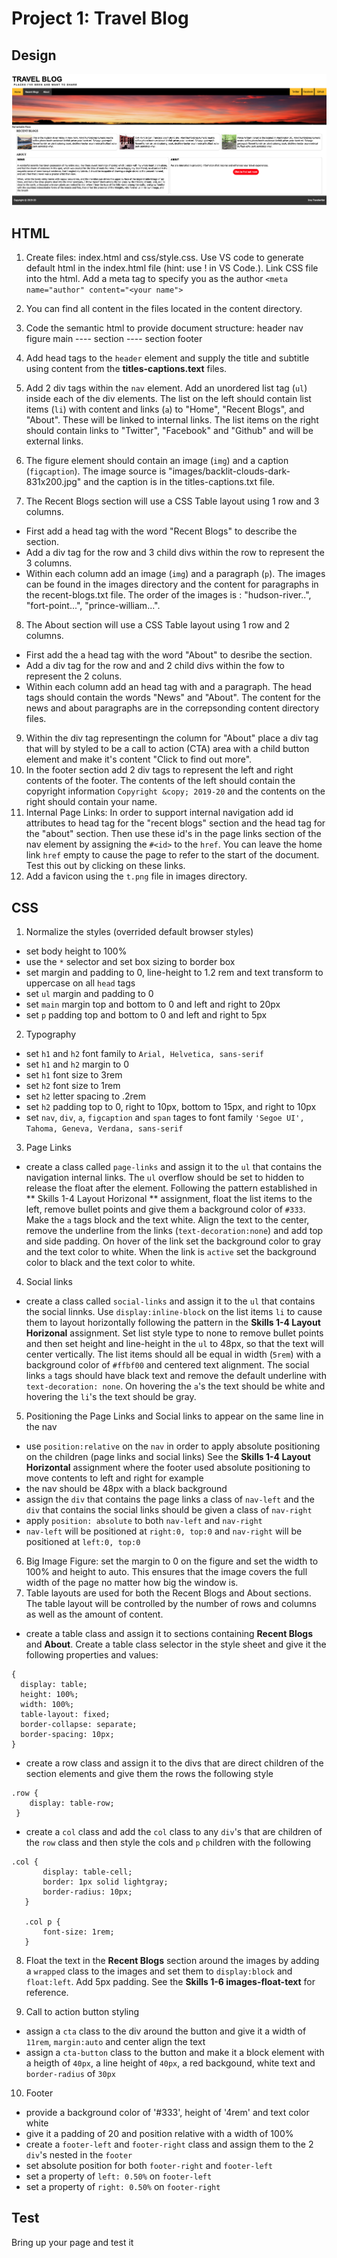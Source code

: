 # Project 1: Travel Blog  

## Design

![Travel Blog](images/finished-project.png)

## HTML  
1. Create files: index.html and css/style.css.  Use VS code to generate default html in the index.html file (hint: use !<tab> in VS Code.).  Link CSS file into the html.  Add a meta tag to specify you as the author `<meta name="author" content="<your name">`

2. You can find all content in the files located in the content directory.  

3. Code the semantic html to provide document structure:
  header
  nav
  figure
  main
  ---- section
  ---- section
  footer

4. Add head tags to the `header` element and supply the title and subtitle using content from the **titles-captions.text** files.
5. Add 2 div tags within the `nav` element. Add an unordered list tag (`ul`) inside each of the div elements. The list on the left should contain list items (`li`) with content and links (`a`) to "Home", "Recent Blogs", and "About".  These will be linked to internal links. The list items on the right should contain links to "Twitter", "Facebook" and "Github" and will be external links.
6. The figure element should contain an image (`img`) and a caption (`figcaption`).  The image source is "images/backlit-clouds-dark-831x200.jpg" and the caption is in the titles-captions.txt file.  
7. The Recent Blogs section will use a CSS Table layout using 1 row and 3 columns. 
  - First add a head tag with the word "Recent Blogs" to describe the section. 
  - Add a div tag for the row and 3 child divs within the row to represent the 3 columns. 
  - Within each column add an image (`img`) and a paragraph (`p`).  The images can be found in the images directory and the content for paragraphs in the recent-blogs.txt file.  The order of the images is : "hudson-river..", "fort-point...", "prince-william...".
8. The About section will use a CSS Table layout using 1 row and 2 columns.
  - First add the a head tag with the word "About" to desribe the section.
  - Add a div tag for the row and and 2 child divs within the fow to represent the 2 coluns.  
  - Within each column add an head tag with and a paragraph.  The head tags should contain the words "News" and "About".  The content for the news and about paragraphs are in the correpsonding content directory files.
9. Within the div tag representingn the column for "About" place a div tag that will by styled to be a call to action (CTA) area with a child button element and make it's content "Click to find out more".
10. In the footer section add 2 div tags to represent the left and right contents of the footer. The contents of the left should contain the copyright information `Copyright &copy; 2019-20` and the contents on the right should contain your name.
11. Internal Page Links: In order to support internal navigation add id attributes to head tag for the "recent blogs" section and the head tag for the "about" section.  Then use these id's in the page links section of the nav element by assigning the `#<id>` to the `href`.  You can leave the home link `href` empty to cause the page to refer to the start of the document. Test this out by clicking on these links.
12. Add a favicon using the `t.png` file in images directory.

## CSS
1. Normalize the styles (overrided default browser styles)
  - set body height to 100%
  - use the `*` selector and set box sizing to border box
  - set margin and padding to 0, line-height to 1.2 rem and text transform to uppercase on all `head` tags
  - set `ul` margin and padding to 0
  - set `main` margin top and bottom to 0 and left and right to 20px
  - set `p` padding top and bottom to 0 and left and right to 5px
2. Typography
  - set `h1` and `h2` font family to `Arial, Helvetica, sans-serif`
  - set `h1` and `h2` margin to 0
  - set `h1` font size to 3rem
  - set `h2` font size to 1rem 
  - set `h2` letter spacing to .2rem
  - set `h2` padding top to 0, right to 10px, bottom to 15px, and right to 10px
  - set `nav`, `div`, `a`, `figcaption` and `span` tages to font family `'Segoe UI', Tahoma, Geneva, Verdana, sans-serif`
3. Page Links
  - create a class called `page-links` and assign it to the `ul` that contains the navigation internal links. The `ul` overflow should be set to hidden to release the float after the element. Following the pattern established in ** Skills 1-4 Layout Horizonal ** assignment, float the list items to the left, remove bullet points and give them a background color of `#333`. Make the `a` tags block and the text white. Align the text to the center, remove the underline from the links (`text-decoration:none`) and add top and side padding.  On hover of the link set the background color to gray and the text color to white. When the link is `active` set the background color to black and the text color to white.
4. Social links
  - create a class called `social-links` and assign it to the `ul` that contains the social linnks.  Use `display:inline-block` on the list items `li` to cause them to layout horizontally following the pattern in the **Skills 1-4 Layout Horizonal** assignment.  Set list style type to none to remove bullet points and then set height and line-height in the `ul` to 48px, so that the text will center vertically.  The list items should all be equal in width (`5rem`) with a background color of `#ffbf00` and centered text alignment.  The social links `a` tags should have black text and remove the default underline with `text-decoration: none`.  On hovering the `a`'s the text should be white and hovering the `li`'s the text should be gray.
5. Positioning the Page Links and Social links to appear on the same line in the nav
  - use `position:relative` on the `nav` in order to apply absolute positioning on the children (page links and social links) See the **Skills 1-4 Layout Horizontal** assignment where the footer used absolute positioning to move contents to left and right for example
  - the nav should be 48px with a black background
  - assign the `div` that contains the page links a class of `nav-left` and the `div` that contains the social links should be given a class of `nav-right`
  - apply `position: absolute` to both `nav-left` and `nav-right`
  - `nav-left` will be positioned at `right:0, top:0` and `nav-right` will be positioned at `left:0, top:0`
6. Big Image Figure: set the margin to 0 on the figure and set the width to 100% and height to auto. This ensures that the image covers the full width of the page no matter how big the window is.
7. Table layouts are used for both the Recent Blogs and About sections.  The table layout will be controlled by the number of rows and columns as well as the amount of content.
  - create a table class and assign it to sections containing **Recent Blogs** and **About**.  Create a table class selector in the style sheet and give it the following properties and values:

  ```
  {
    display: table;
    height: 100%;
    width: 100%;
    table-layout: fixed;
    border-collapse: separate;
    border-spacing: 10px;
  }
  ```

- create a row class and assign it to the divs that are direct children of the section elements and give them the rows the following style  

```
.row {
    display: table-row;
 }
```

- create a `col` class and add the `col` class to any `div`'s that are children of the `row` class and then style the cols and `p` children with the following
 
 ```
.col {
        display: table-cell;
        border: 1px solid lightgray;
        border-radius: 10px;
    }

    .col p {
        font-size: 1rem;
    }
 ```
8. Float the text in the **Recent Blogs** section around the images by adding a `wrapped` class to the images and set them to `display:block` and `float:left`.  Add 5px padding. See the **Skills 1-6 images-float-text** for reference.
  
9. Call to action button styling 
  - assign a `cta` class to the div around the button and give it a width of `11rem`, `margin:auto` and center align the text
  - assign a `cta-button` class to the button and make it a block element with a heigth of `40px`, a line height of `40px`, a red backgound, white text and `border-radius` of `30px`
10. Footer
  - provide a background color of '#333', height of '4rem' and text color white
  - give it a padding of 20 and position relative with a width of 100%
  - create a `footer-left` and `footer-right` class and assign them to the 2 `div`'s nested in the `footer`
  - set absolute position for both `footer-right` and `footer-left`
  - set a property of `left: 0.50%` on `footer-left`
  - set a property of `right: 0.50%` on `footer-right`

## Test 
Bring up your page and test it 
